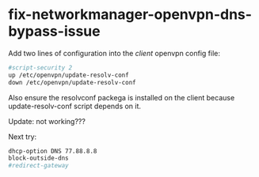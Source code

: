 fix-networkmanager-openvpn-dns-bypass-issue
===========================================

Add two lines of configuration into the *client* openvpn config file:
```bash
#script-security 2
up /etc/openvpn/update-resolv-conf
down /etc/openvpn/update-resolv-conf
```

Also ensure the resolvconf packega is installed on the client because update-resolv-conf script depends on it.

Update: not working???

Next try:

```bash
dhcp-option DNS 77.88.8.8
block-outside-dns
#redirect-gateway
```

